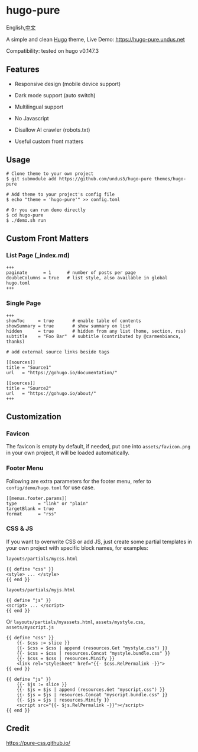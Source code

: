 # hugo-pure

English,[中文](https://github.com/undus5/hugo-pure/blob/main/README.zh.md)

A simple and clean [Hugo](https://gohugo.io) theme, Live Demo: https://hugo-pure.undus.net

Compatibility: tested on hugo v0.147.3

## Features

- Responsive design (mobile device support)

- Dark mode support (auto switch)

- Multilingual support

- No Javascript

- Disallow AI crawler (robots.txt)

- Useful custom front matters

## Usage

```
# Clone theme to your own project
$ git submodule add https://github.com/undus5/hugo-pure themes/hugo-pure

# Add theme to your project's config file
$ echo "theme = 'hugo-pure'" >> config.toml

# Or you can run demo directly
$ cd hugo-pure
$ ./demo.sh run
```

## Custom Front Matters

### List Page (_index.md)

```
+++
paginate      = 1      # number of posts per page
doubleColumns = true   # list style, also available in global hugo.toml
+++
```

### Single Page

```
+++
showToc     = true       # enable table of contents
showSummary = true       # show summary on list
hidden      = true       # hidden from any list (home, section, rss)
subtitle    = "Foo Bar"  # subtitle (contributed by @carmenbianca, thanks)

# add external source links beside tags

[[sources]]
title = "Source1"
url   = "https://gohugo.io/documentation/"

[[sources]]
title = "Source2"
url   = "https://gohugo.io/about/"
+++
```

## Customization

### Favicon

The favicon is empty by default, if needed, put one into `assets/favicon.png` in your own project,
it will be loaded automatically.

### Footer Menu

Following are extra parameters for the footer menu, refer to `config/demo/hugo.toml` for use case.

```
[[menus.footer.params]]
type        = "link" or "plain"
targetBlank = true
format      = "rss"
```

### CSS & JS

If you want to overwrite CSS or add JS, just create some partial templates
in your own project with specific block names, for examples:

`layouts/partials/mycss.html`

```
{{ define "css" }}
<style> ... </style>
{{ end }}
```

`layouts/partials/myjs.html`

```
{{ define "js" }}
<script> ... </script>
{{ end }}
```

Or `layouts/partials/myassets.html`, `assets/mystyle.css`, `assets/myscript.js`

```
{{ define "css" }}
    {{- $css := slice }}
    {{- $css = $css | append (resources.Get "mystyle.css") }}
    {{- $css = $css | resources.Concat "mystyle.bundle.css" }}
    {{- $css = $css | resources.Minify }}
    <link rel="stylesheet" href="{{- $css.RelPermalink -}}">
{{ end }}

{{ define "js" }}
    {{- $js := slice }}
    {{- $js = $js | append (resources.Get "myscript.css") }}
    {{- $js = $js | resources.Concat "myscript.bundle.css" }}
    {{- $js = $js | resources.Minify }}
    <script src="{{- $js.RelPermalink -}}"></script>
{{ end }}
```

## Credit

https://pure-css.github.io/

